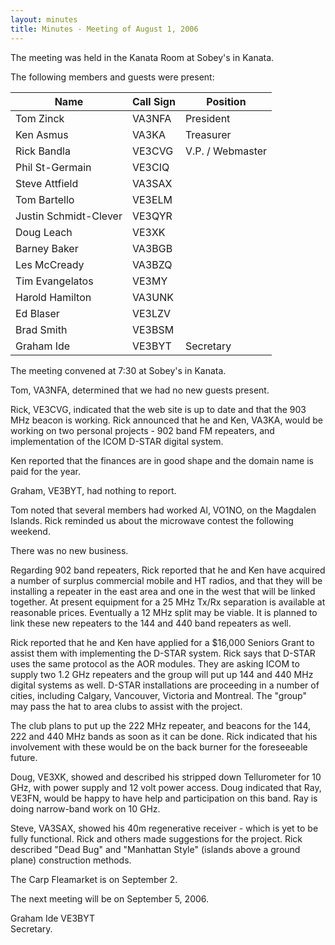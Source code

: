 ```yaml
---
layout: minutes
title: Minutes - Meeting of August 1, 2006
---
```

The meeting was held in the Kanata Room at Sobey's in Kanata.

The following members and guests were present:

| Name                   | Call Sign  | Position         |
|------------------------|------------|------------------|
| Tom Zinck              | VA3NFA     | President        |
| Ken Asmus              | VA3KA      | Treasurer        |
| Rick Bandla            | VE3CVG     | V.P. / Webmaster |
| Phil St-Germain        | VE3CIQ     |                  |
| Steve Attfield         | VA3SAX     |                  |
| Tom Bartello           | VE3ELM     |                  |
| Justin Schmidt-Clever  | VE3QYR     |                  |
| Doug Leach             | VE3XK      |                  |
| Barney Baker           | VA3BGB     |                  |
| Les McCready           | VA3BZQ     |                  |
| Tim Evangelatos        | VE3MY      |                  |
| Harold Hamilton        | VA3UNK     |                  |
| Ed Blaser              | VE3LZV     |                  |
| Brad Smith             | VE3BSM     |                  |
| Graham Ide             | VE3BYT     | Secretary        |

The meeting convened at
7:30 at Sobey's in Kanata.

Tom, VA3NFA, determined that we
had no new guests present.

Rick, VE3CVG, indicated that the
web site is up to date and that the 903 MHz beacon is working. Rick announced that he and Ken, VA3KA, would
be working on two personal projects - 902 band FM repeaters, and implementation
of the ICOM D-STAR digital system.

Ken reported that the finances
are in good shape and the domain name is paid for the year.

Graham, VE3BYT, had nothing to
report.

Tom noted that several members
had worked Al, VO1NO, on the Magdalen Islands. Rick reminded us about the microwave contest the following weekend.

There was no new business.

Regarding 902 band repeaters,
Rick reported that he and Ken have acquired a number of surplus commercial
mobile and HT radios, and that they will be installing a repeater in the east
area and one in the west that will be linked together. At present equipment for a 25 MHz Tx/Rx
separation is available at reasonable prices. Eventually a 12 MHz split may be viable. It is planned to link these new repeaters to the 144 and 440 band
repeaters as well.

Rick reported that he and Ken
have applied for a $16,000 Seniors Grant to assist them with implementing the
D-STAR system. Rick says that D-STAR
uses the same protocol as the AOR modules. They are asking ICOM to supply two 1.2 GHz repeaters and the group will
put up 144 and 440 MHz digital systems as well. D-STAR installations are proceeding in a number of cities, including Calgary,
Vancouver, Victoria and Montreal. The
"group" may pass the hat to area clubs to assist with the project.

The club plans to put up the 222
MHz repeater, and beacons for the 144, 222 and 440 MHz bands as soon as it can
be done. Rick indicated that his
involvement with these would be on the back burner for the foreseeable future.

Doug, VE3XK, showed and described
his stripped down Tellurometer for 10 GHz, with power supply and 12 volt power
access. Doug indicated that Ray, VE3FN,
would be happy to have help and participation on this band. Ray is doing narrow-band work on 10 GHz.

Steve, VA3SAX, showed his 40m
regenerative receiver - which is yet to be fully functional. Rick and others made suggestions for the
project. Rick described "Dead Bug" and
"Manhattan Style" (islands above a ground plane) construction methods.

The Carp Fleamarket is on
September 2.

The next meeting will be on September 5, 2006.

Graham Ide VE3BYT  
Secretary.
